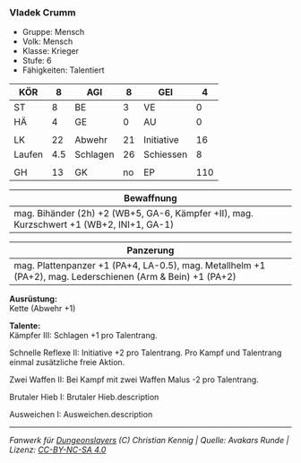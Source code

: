 ### Vladek Crumm  
- Gruppe: Mensch  
- Volk: Mensch  
- Klasse: Krieger  
- Stufe: 6  
- Fähigkeiten: Talentiert  


| KÖR | 8 | AGI | 8 | GEI | 4 |
| --- | --- | --- | --- | --- | --- |
| ST | 8 | BE | 3 | VE | 0 |
| HÄ | 4 | GE | 0 | AU | 0 |
|  |  |  |  |  |  |
| LK | 22 | Abwehr | 21 | Initiative | 16 |
| Laufen | 4.5 | Schlagen | 26 | Schiessen | 8 |
|  |  |  |  |  |  |
| GH | 13 | GK | no | EP | 110 |


| Bewaffnung |
| --- |
| mag. Bihänder (2h) +2 (WB+5, GA-6, Kämpfer +II), mag. Kurzschwert +1 (WB+2, INI+1, GA-1) |


| Panzerung |
| --- |
| mag. Plattenpanzer +1 (PA+4, LA-0.5), mag. Metallhelm +1 (PA+2), mag. Lederschienen (Arm & Bein) +1 (PA+2) |


**Ausrüstung:**  
Kette (Abwehr +1)

**Talente:**  
Kämpfer III: Schlagen +1 pro Talentrang.

Schnelle Reflexe II: Initiative +2 pro Talentrang. Pro Kampf und Talentrang einmal zusätzliche freie Aktion.

Zwei Waffen II: Bei Kampf mit zwei Waffen Malus -2 pro Talentrang.

Brutaler Hieb I: Brutaler Hieb.description

Ausweichen I: Ausweichen.description





___
*Fanwerk für [Dungeonslayers](https://www.dungeonslayers.net/) (C) Christian Kennig | Quelle: Avakars Runde | Lizenz: [CC-BY-NC-SA 4.0](https://creativecommons.org/licenses/by-nc-sa/4.0/deed.de)*